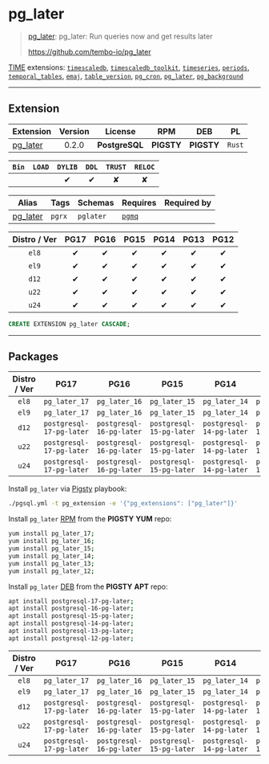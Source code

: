 # pg_later


> [pg_later](https://github.com/tembo-io/pg_later): pg_later: Run queries now and get results later
>
> https://github.com/tembo-io/pg_later





[TIME](/time) extensions: [`timescaledb`](/timescaledb), [`timescaledb_toolkit`](/timescaledb_toolkit), [`timeseries`](/timeseries), [`periods`](/periods), [`temporal_tables`](/temporal_tables), [`emaj`](/emaj), [`table_version`](/table_version), [`pg_cron`](/pg_cron), [`pg_later`](/pg_later), [`pg_background`](/pg_background)


-------
## Extension


| Extension | Version | License | RPM | DEB | PL |
|-----------|:-------:|:-------:|:---:|:---:|:--:|
| [pg_later](https://github.com/tembo-io/pg_later) | 0.2.0 | **<span class="tcblue">PostgreSQL</span>** | **<span class="tcwarn">PIGSTY</span>** | **<span class="tcwarn">PIGSTY</span>** | `Rust` |



| `Bin` | `LOAD` | `DYLIB` | `DDL` | `TRUST` | `RELOC` |
|:-----:|:------:|:-------:|:-----:|:-------:|:-------:|
|  |  | <span class="tcblue">✔</span> | <span class="tcblue">✔</span> | <span class="tcwarn">✘</span> | <span class="tcwarn">✘</span> |



| Alias | Tags | Schemas | Requires | Required by |
|-------|------|---------|----------|-------------|
| [pg_later](/pg_later) | `pgrx` | `pglater` | [`pgmq`](pgmq) |  |



| Distro / Ver | PG17 | PG16 | PG15 | PG14 | PG13 | PG12 |
|:------------:|:----:|:----:|:----:|:----:|:----:|:----:|
| `el8` | <span class="tcblue">✔</span> | <span class="tcblue">✔</span> | <span class="tcblue">✔</span> | <span class="tcblue">✔</span> | <span class="tcblue">✔</span> | <span class="tcblue">✔</span> |
| `el9` | <span class="tcblue">✔</span> | <span class="tcblue">✔</span> | <span class="tcblue">✔</span> | <span class="tcblue">✔</span> | <span class="tcblue">✔</span> | <span class="tcblue">✔</span> |
| `d12` | <span class="tcblue">✔</span> | <span class="tcblue">✔</span> | <span class="tcblue">✔</span> | <span class="tcblue">✔</span> | <span class="tcblue">✔</span> | <span class="tcblue">✔</span> |
| `u22` | <span class="tcblue">✔</span> | <span class="tcblue">✔</span> | <span class="tcblue">✔</span> | <span class="tcblue">✔</span> | <span class="tcblue">✔</span> | <span class="tcblue">✔</span> |
| `u24` | <span class="tcblue">✔</span> | <span class="tcblue">✔</span> | <span class="tcblue">✔</span> | <span class="tcblue">✔</span> | <span class="tcblue">✔</span> | <span class="tcblue">✔</span> |





```sql
CREATE EXTENSION pg_later CASCADE;
```

-----------


## Packages


| Distro / Ver | PG17 | PG16 | PG15 | PG14 | PG13 | PG12 |
|:------------:|:----:|:----:|:----:|:----:|:----:|:----:|
| `el8` | `pg_later_17` | `pg_later_16` | `pg_later_15` | `pg_later_14` | `pg_later_13` | `pg_later_12` |
| `el9` | `pg_later_17` | `pg_later_16` | `pg_later_15` | `pg_later_14` | `pg_later_13` | `pg_later_12` |
| `d12` | `postgresql-17-pg-later` | `postgresql-16-pg-later` | `postgresql-15-pg-later` | `postgresql-14-pg-later` | `postgresql-13-pg-later` | `postgresql-12-pg-later` |
| `u22` | `postgresql-17-pg-later` | `postgresql-16-pg-later` | `postgresql-15-pg-later` | `postgresql-14-pg-later` | `postgresql-13-pg-later` | `postgresql-12-pg-later` |
| `u24` | `postgresql-17-pg-later` | `postgresql-16-pg-later` | `postgresql-15-pg-later` | `postgresql-14-pg-later` | `postgresql-13-pg-later` | `postgresql-12-pg-later` |



Install `pg_later` via [Pigsty](https://pigsty.io/docs/pgext/usage/install/) playbook:

```bash
./pgsql.yml -t pg_extension -e '{"pg_extensions": ["pg_later"]}'
```


Install `pg_later` [RPM](/rpm) from the **<span class="tcwarn">PIGSTY</span>** **YUM** repo:

```bash
yum install pg_later_17;
yum install pg_later_16;
yum install pg_later_15;
yum install pg_later_14;
yum install pg_later_13;
yum install pg_later_12;
```


Install `pg_later` [DEB](/deb) from the **<span class="tcwarn">PIGSTY</span>** **APT** repo:

```bash
apt install postgresql-17-pg-later;
apt install postgresql-16-pg-later;
apt install postgresql-15-pg-later;
apt install postgresql-14-pg-later;
apt install postgresql-13-pg-later;
apt install postgresql-12-pg-later;
```




| Distro / Ver | PG17 | PG16 | PG15 | PG14 | PG13 | PG12 |
|:------------:|:----:|:----:|:----:|:----:|:----:|:----:|
| `el8` | `pg_later_17` | `pg_later_16` | `pg_later_15` | `pg_later_14` | `pg_later_13` | `pg_later_12` |
| `el9` | `pg_later_17` | `pg_later_16` | `pg_later_15` | `pg_later_14` | `pg_later_13` | `pg_later_12` |
| `d12` | `postgresql-17-pg-later` | `postgresql-16-pg-later` | `postgresql-15-pg-later` | `postgresql-14-pg-later` | `postgresql-13-pg-later` | `postgresql-12-pg-later` |
| `u22` | `postgresql-17-pg-later` | `postgresql-16-pg-later` | `postgresql-15-pg-later` | `postgresql-14-pg-later` | `postgresql-13-pg-later` | `postgresql-12-pg-later` |
| `u24` | `postgresql-17-pg-later` | `postgresql-16-pg-later` | `postgresql-15-pg-later` | `postgresql-14-pg-later` | `postgresql-13-pg-later` | `postgresql-12-pg-later` |






